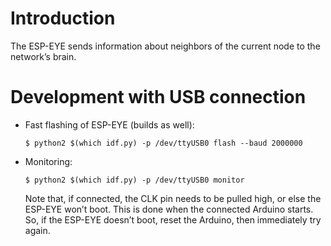 Introduction
============

The ESP-EYE sends information about neighbors of the current node to the
network’s brain.


Development with USB connection
===============================

  * Fast flashing of ESP-EYE (builds as well):

        $ python2 $(which idf.py) -p /dev/ttyUSB0 flash --baud 2000000

  * Monitoring:

        $ python2 $(which idf.py) -p /dev/ttyUSB0 monitor

    Note that, if connected, the CLK pin needs to be pulled high, or else the
    ESP-EYE won’t boot. This is done when the connected Arduino starts. So, if
    the ESP-EYE doesn’t boot, reset the Arduino, then immediately try again.
